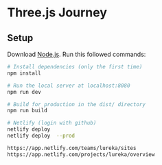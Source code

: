 # Three.js Journey

## Setup
Download [Node.js](https://nodejs.org/en/download/).
Run this followed commands:

``` bash
# Install dependencies (only the first time)
npm install

# Run the local server at localhost:8080
npm run dev

# Build for production in the dist/ directory
npm run build

# Netlify (login with github)
netlify deploy 
netlify deploy  --prod

https://app.netlify.com/teams/lureka/sites
https://app.netlify.com/projects/lureka/overview



```